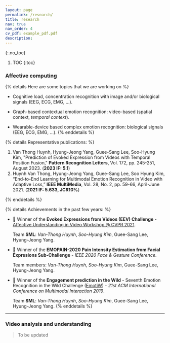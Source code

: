 ```yaml
---
layout: page
permalink: /research/
title: research
nav: true
nav_order: 4
cv_pdf: example_pdf.pdf
description:
---
```

{:.no_toc}

1. TOC
{:toc}

### Affective computing

{% details Here are some topics that we are working on %}

* Cognitive load, concentration recognition with image and/or biological signals (EEG, ECG, EMG, ...).

* Graph-based contextual emotion recognition: video-based (spatial context, _temporal context_).

* Wearable-device based complex emotion recognition: biological signals (EEG, ECG, EMG, ...).
{% enddetails %}

{% details Representative publications: %}

<ol class=space_list>
 <li> Van Thong Huynh, Hyung-Jeong Yang, Guee-Sang Lee, Soo-Hyung Kim, "Prediction of Evoked Expression from Videos with Temporal Position Fusion," <b>Pattern Recognition Letters</b>, Vol. 172, pp. 245-251, August 2023. (<b>2023 IF: 5.1</b>) </li>

 <li> Huynh Van Thong, Hyung-Jeong Yang, Guee-Sang Lee, Soo Hyung Kim, “End-to-End Learning for Multimodal Emotion Recognition in Video with Adaptive Loss,” <b>IEEE MultiMedia</b>, Vol. 28, No. 2, pp. 59-66, April-June 2021. (<b>2021 IF: 5.633, JCR10%</b>) </li>
</ol>
{% enddetails %}

{% details Achievements in the past few years: %}

* :1st_place_medal: Winner of the **Evoked Expressions from Videos (EEV) Challenge** - [Affective Understanding in Video Workshop @ CVPR 2021](https://sites.google.com/view/auvi-cvpr2021/challenge?authuser=0).

    Team **SML**: _Van-Thong Huynh_, _Soo-Hyung Kim_, Guee-Sang Lee, Hyung-Jeong Yang.

* :1st_place_medal: Winner of the **EMOPAIN-2020 Pain Intensity Estimation from Facial Expresions Sub-Challenge** - _IEEE 2020 Face & Gesture Conference_.

    Team members: _Van-Thong Huynh_, _Soo-Hyung Kim_, Guee-Sang Lee, Hyung-Jeong Yang.

* :1st_place_medal: Winner of the **Engagement prediction in the Wild** - Seventh Emotion Recognition in the Wild Challenge ([EmotiW](https://researchmgt.monash.edu/ws/portalfiles/portal/288645367/288531253_oa.pdf)) - _21st ACM International Conference on Multimodal Interaction 2019_.

    Team **SML**: _Van-Thong Huynh_, _Soo-Hyung Kim_, Guee-Sang Lee, Hyung-Jeong Yang.
{% enddetails %}
---
### Video analysis and understanding

> To be updated
